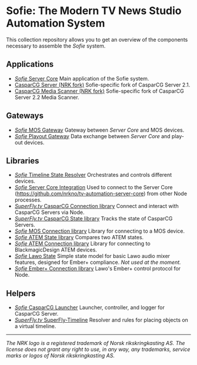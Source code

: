 # Sofie: The Modern TV News Studio Automation System

This collection repository allows you to get an overview of the components necessary to assemble the *Sofie* system.


## Applications
* [*Sofie* Server Core](https://github.com/nrkno/tv-automation-server-core) Main application of the Sofie system.
* [CasparCG Server (NRK fork)](https://github.com/nrkno/tv-automation-casparcg-server) Sofie-specific fork of CasparCG Server 2.1.
* [CasparCG Media Scanner (NRK fork)](https://github.com/nrkno/tv-automation-casparcg-server) Sofie-specific fork of CasparCG Server 2.2 Media Scanner.

## Gateways
* [*Sofie* MOS Gateway](https://github.com/nrkno/tv-automation-mos-gateway) Gateway between *Server Core* and MOS devices.
* [*Sofie* Playout Gateway](https://github.com/nrkno/tv-automation-playout-gateway) Data exchange between *Server Core* and play-out devices.

## Libraries
* [*Sofie* Timeline State Resolver](https://github.com/nrkno/tv-automation-state-timeline-resolver) Orchestrates and controls different devices.
* [*Sofie* Server Core Integration](https://github.com/nrkno/tv-automation-server-core-integration) Used to connect to the Server Core (https://github.com/nrkno/tv-automation-server-core) from other Node processes.
* [*SuperFly.tv* CasparCG Connection library](https://github.com/SuperFlyTV/casparcg-connection) Connect and interact with CasparCG Servers via Node.
* [*SuperFly.tv* CasparCG State library](https://github.com/superflytv/casparcg-state) Tracks the state of CasparCG Servers.
* [*Sofie* MOS Connection library](https://github.com/nrkno/tv-automation-mos-connection/) Library for connecting to a MOS device.
* [*Sofie* ATEM State library](https://github.com/nrkno/tv-automation-atem-state) Compares two ATEM states.
* [*Sofie* ATEM Connection library](https://github.com/nrkno/tv-automation-atem-connection) Library for connecting to BlackmagicDesign ATEM devices.
* [*Sofie* Lawo State](https://github.com/nrkno/tv-automation-lawo-state/) Simple state model for basic Lawo audio mixer features, designed for Ember+ compliance. *Not used at the moment.*
* [*Sofie* Ember+ Connection library](https://github.com/nrkno/tv-automation-emberplus-connection) Lawo's Ember+ control protocol for Node.


## Helpers
* [*Sofie* CasparCG Launcher](https://github.com/nrkno/tv-automation-casparcg-launcher) Launcher, controller, and logger for CasparCG Server.
* [*SuperFly.tv* SuperFly-Timeline](https://github.com/SuperFlyTV/supertimeline) Resolver and rules for placing objects on a virtual timeline.

---

*The NRK logo is a registered trademark of Norsk rikskringkasting AS. The license does not grant any right to use, in any way, any trademarks, service marks or logos of Norsk rikskringkasting AS.*

